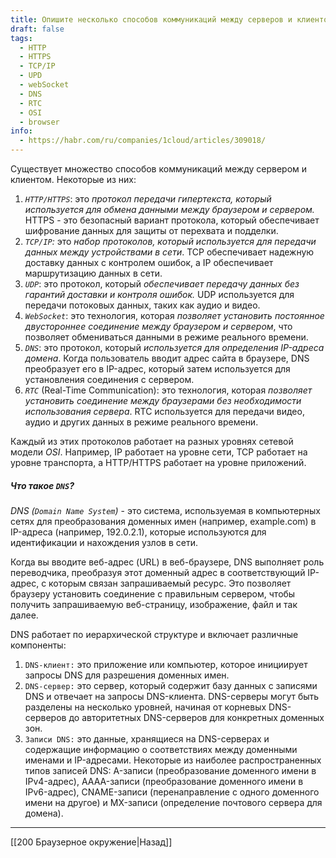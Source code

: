 ```yaml
---
title: Опишите несколько способов коммуникаций между серверов и клиентом
draft: false
tags:
  - HTTP
  - HTTPS
  - TCP/IP
  - UPD
  - webSocket
  - DNS
  - RTC
  - OSI
  - browser
info:
  - https://habr.com/ru/companies/1cloud/articles/309018/
---
```

Существует множество способов коммуникаций между сервером и клиентом. Некоторые из них:

1. _`HTTP/HTTPS`_: это _протокол передачи гипертекста, который используется для обмена данными между браузером и сервером._ HTTPS - это безопасный вариант протокола, который обеспечивает шифрование данных для защиты от перехвата и подделки.
2. _`TCP/IP`:_ это _набор протоколов, который используется для передачи данных между устройствами в сети_. TCP обеспечивает надежную доставку данных с контролем ошибок, а IP обеспечивает маршрутизацию данных в сети.
3. _`UDP`_: это протокол, который _обеспечивает передачу данных без гарантий доставки и контроля ошибок._ UDP используется для передачи потоковых данных, таких как аудио и видео.
4. _`WebSocket`_: это технология, которая _позволяет установить постоянное двустороннее соединение между браузером и сервером_, что позволяет обмениваться данными в режиме реального времени.
5. _`DNS`_: это протокол, который _используется для определения IP-адреса домена_. Когда пользователь вводит адрес сайта в браузере, DNS преобразует его в IP-адрес, который затем используется для установления соединения с сервером.
6. _`RTC`_ (Real-Time Communication): это технология, которая _позволяет установить соединение между браузерами без необходимости использования сервера_. RTC используется для передачи видео, аудио и других данных в режиме реального времени.

Каждый из этих протоколов работает на разных уровнях сетевой модели _OSI_. Например, IP работает на уровне сети, TCP работает на уровне транспорта, а HTTP/HTTPS работает на уровне приложений.

##### Что такое `DNS`?

_DNS (`Domain Name System`)_ - это система, используемая в компьютерных сетях для преобразования доменных имен (например, example.com) в IP-адреса (например, 192.0.2.1), которые используются для идентификации и нахождения узлов в сети.

Когда вы вводите веб-адрес (URL) в веб-браузере, DNS выполняет роль переводчика, преобразуя этот доменный адрес в соответствующий IP-адрес, с которым связан запрашиваемый ресурс. Это позволяет браузеру установить соединение с правильным сервером, чтобы получить запрашиваемую веб-страницу, изображение, файл и так далее.

DNS работает по иерархической структуре и включает различные компоненты:

1. `DNS-клиент:` это приложение или компьютер, которое инициирует запросы DNS для разрешения доменных имен.
2. `DNS-сервер:` это сервер, который содержит базу данных с записями DNS и отвечает на запросы DNS-клиента. DNS-серверы могут быть разделены на несколько уровней, начиная от корневых DNS-серверов до авторитетных DNS-серверов для конкретных доменных зон.
3. `Записи DNS:` это данные, хранящиеся на DNS-серверах и содержащие информацию о соответствиях между доменными именами и IP-адресами. Некоторые из наиболее распространенных типов записей DNS: A-записи (преобразование доменного имени в IPv4-адрес), AAAA-записи (преобразование доменного имени в IPv6-адрес), CNAME-записи (перенаправление с одного доменного имени на другое) и MX-записи (определение почтового сервера для домена).

---

[[200 Браузерное окружение|Назад]]